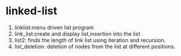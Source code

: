 # linked-list
1. linklist:menu driven list program
2. link_list:create and display list,insertion into the list
3. list2: finds the length of link list using iteration and recursion.
4. list_deletion: deletion of nodes from the list at different positions.

